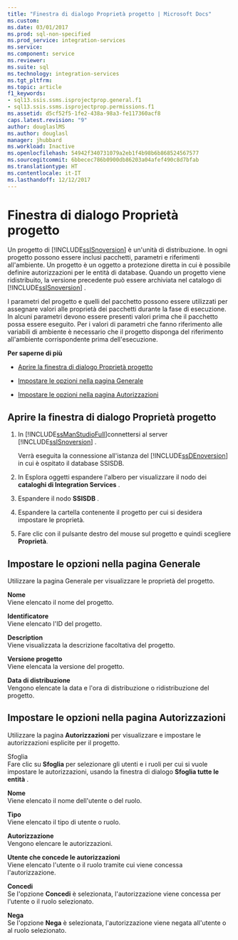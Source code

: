 ```yaml
---
title: "Finestra di dialogo Proprietà progetto | Microsoft Docs"
ms.custom: 
ms.date: 03/01/2017
ms.prod: sql-non-specified
ms.prod_service: integration-services
ms.service: 
ms.component: service
ms.reviewer: 
ms.suite: sql
ms.technology: integration-services
ms.tgt_pltfrm: 
ms.topic: article
f1_keywords:
- sql13.ssis.ssms.isprojectprop.general.f1
- sql13.ssis.ssms.isprojectprop.permissions.f1
ms.assetid: d5cf52f5-1fe2-438a-98a3-fe117360acf8
caps.latest.revision: "9"
author: douglaslMS
ms.author: douglasl
manager: jhubbard
ms.workload: Inactive
ms.openlocfilehash: 54942f340731079a2eb1f4b98b6b868524567577
ms.sourcegitcommit: 6bbecec786b0900db86203a04afef490c8d7bfab
ms.translationtype: HT
ms.contentlocale: it-IT
ms.lasthandoff: 12/12/2017
---
```

# <a name="project-properties-dialog-box"></a>Finestra di dialogo Proprietà progetto
  Un progetto di [!INCLUDE[ssISnoversion](../../includes/ssisnoversion-md.md)] è un'unità di distribuzione. In ogni progetto possono essere inclusi pacchetti, parametri e riferimenti all'ambiente. Un progetto è un oggetto a protezione diretta in cui è possibile definire autorizzazioni per le entità di database. Quando un progetto viene ridistribuito, la versione precedente può essere archiviata nel catalogo di [!INCLUDE[ssISnoversion](../../includes/ssisnoversion-md.md)] .  
  
 I parametri del progetto e quelli del pacchetto possono essere utilizzati per assegnare valori alle proprietà dei pacchetti durante la fase di esecuzione. In alcuni parametri devono essere presenti valori prima che il pacchetto possa essere eseguito. Per i valori di parametri che fanno riferimento alle variabili di ambiente è necessario che il progetto disponga del riferimento all'ambiente corrispondente prima dell'esecuzione.  
  
 **Per saperne di più**  
  
-   [Aprire la finestra di dialogo Proprietà progetto](#open_dialog)  
  
-   [Impostare le opzioni nella pagina Generale](#general)  
  
-   [Impostare le opzioni nella pagina Autorizzazioni](#permissions)  
  
##  <a name="open_dialog"></a> Aprire la finestra di dialogo Proprietà progetto  
  
1.  In [!INCLUDE[ssManStudioFull](../../includes/ssmanstudiofull-md.md)]connettersi al server [!INCLUDE[ssISnoversion](../../includes/ssisnoversion-md.md)] .  
  
     Verrà eseguita la connessione all'istanza del [!INCLUDE[ssDEnoversion](../../includes/ssdenoversion-md.md)] in cui è ospitato il database SSISDB.  
  
2.  In Esplora oggetti espandere l'albero per visualizzare il nodo dei **cataloghi di Integration Services** .  
  
3.  Espandere il nodo **SSISDB** .  
  
4.  Espandere la cartella contenente il progetto per cui si desidera impostare le proprietà.  
  
5.  Fare clic con il pulsante destro del mouse sul progetto e quindi scegliere **Proprietà**.  
  
##  <a name="general"></a> Impostare le opzioni nella pagina Generale  
 Utilizzare la pagina Generale per visualizzare le proprietà del progetto.  
  
 **Nome**  
 Viene elencato il nome del progetto.  
  
 **Identificatore**  
 Viene elencato l'ID del progetto.  
  
 **Description**  
 Viene visualizzata la descrizione facoltativa del progetto.  
  
 **Versione progetto**  
 Viene elencata la versione del progetto.  
  
 **Data di distribuzione**  
 Vengono elencate la data e l'ora di distribuzione o ridistribuzione del progetto.  
  
##  <a name="permissions"></a> Impostare le opzioni nella pagina Autorizzazioni  
 Utilizzare la pagina **Autorizzazioni** per visualizzare e impostare le autorizzazioni esplicite per il progetto.  
  
 Sfoglia  
 Fare clic su **Sfoglia** per selezionare gli utenti e i ruoli per cui si vuole impostare le autorizzazioni, usando la finestra di dialogo **Sfoglia tutte le entità** .  
  
 **Nome**  
 Viene elencato il nome dell'utente o del ruolo.  
  
 **Tipo**  
 Viene elencato il tipo di utente o ruolo.  
  
 **Autorizzazione**  
 Vengono elencare le autorizzazioni.  
  
 **Utente che concede le autorizzazioni**  
 Viene elencato l'utente o il ruolo tramite cui viene concessa l'autorizzazione.  
  
 **Concedi**  
 Se l'opzione **Concedi** è selezionata, l'autorizzazione viene concessa per l'utente o il ruolo selezionato.  
  
 **Nega**  
 Se l'opzione **Nega** è selezionata, l'autorizzazione viene negata all'utente o al ruolo selezionato.  
  
  
